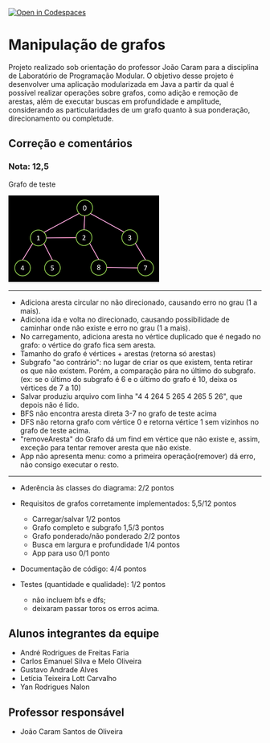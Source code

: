 [![Open in Codespaces](https://classroom.github.com/assets/launch-codespace-f4981d0f882b2a3f0472912d15f9806d57e124e0fc890972558857b51b24a6f9.svg)](https://classroom.github.com/open-in-codespaces?assignment_repo_id=10524088)
# Manipulação de grafos
Projeto realizado sob orientação do professor João Caram para a disciplina de Laboratório de Programação Modular. O objetivo desse projeto é desenvolver uma aplicação modularizada em Java a partir da qual é possível realizar operações sobre grafos, como adição e remoção de arestas, além de executar buscas em profundidade e amplitude, considerando as particularidades de um grafo quanto à sua ponderação, direcionamento ou completude. 

## Correção e comentários

### Nota: 12,5

Grafo de teste


![Grafo de teste](docs/grafoTeste.png)

---

- Adiciona aresta circular no não direcionado, causando erro no grau (1 a mais).
- Adiciona ida e volta no direcionado, causando possibilidade de caminhar onde não existe e erro no grau (1 a mais).
- No carregamento, adiciona aresta no vértice duplicado que é negado no grafo: o vértice do grafo fica sem aresta.
- Tamanho do grafo é vértices + arestas (retorna só arestas)
- Subgrafo "ao contrário": no lugar de criar os que existem, tenta retirar os que não existem. Porém, a comparação pára no último do subgrafo. (ex: se o último do subgrafo é 6 e o último do grafo é 10, deixa os vértices de 7 a 10)
- Salvar produziu arquivo com linha "4 4 264 5 265 4 265 5 26", que depois não é lido.
- BFS não encontra aresta direta 3-7 no grafo de teste acima
- DFS não retorna grafo com vértice 0 e retorna vértice 1 sem vizinhos no grafo de teste acima.
- "removeAresta" do Grafo dá um find em vértice que não existe e, assim, exceção para tentar remover aresta que não existe.
- App não apresenta menu: como a primeira operação(remover) dá erro, não consigo executar o resto.
---

- Aderência às classes do diagrama: 2/2 pontos
- Requisitos de grafos corretamente implementados: 5,5/12 pontos
  - Carregar/salvar		1/2 pontos
  - Grafo completo e subgrafo 1,5/3 pontos
  - Grafo ponderado/não ponderado 2/2 pontos
  - Busca em largura e profundidade 1/4 pontos
  - App para uso 0/1 ponto
- Documentação de código: 4/4 pontos
  
- Testes (quantidade e qualidade): 1/2 pontos
  - não incluem bfs e dfs; 
  - deixaram passar toros os erros acima.

## Alunos integrantes da equipe

* André Rodrigues de Freitas Faria
* Carlos Emanuel Silva e Melo Oliveira
* Gustavo Andrade Alves
* Letícia Teixeira Lott Carvalho
* Yan Rodrigues Nalon

## Professor responsável

* João Caram Santos de Oliveira

